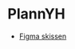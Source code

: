 # PlannYH

- [Figma skissen](https://www.figma.com/file/Eb7iLhxH7H77FrqNm9HUUV/Untitled?type=design&node-id=0%3A1&mode=design&t=rWgMQuhTQjdQFlN1-1) 

